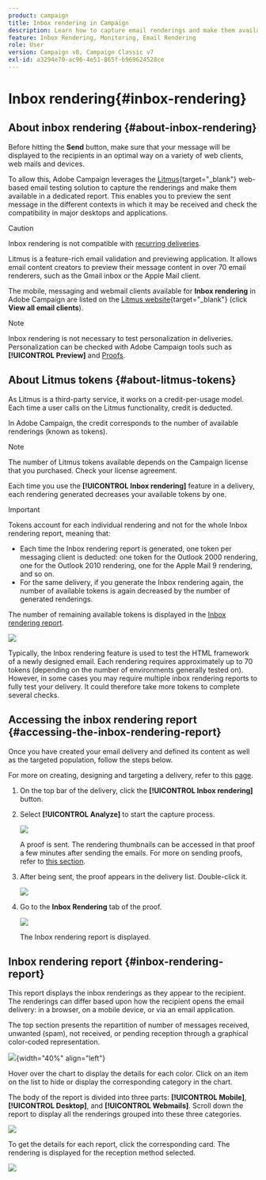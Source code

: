 ```yaml
---
product: campaign
title: Inbox rendering in Campaign
description: Learn how to capture email renderings and make them available in a dedicated report
feature: Inbox Rendering, Monitoring, Email Rendering
role: User
version: Campaign v8, Campaign Classic v7
exl-id: a3294e70-ac96-4e51-865f-b969624528ce
---
```

# Inbox rendering{#inbox-rendering}

## About inbox rendering {#about-inbox-rendering}

Before hitting the **Send** button, make sure that your message will be displayed to the recipients in an optimal way on a variety of web clients, web mails and devices.

To allow this, Adobe Campaign leverages the [Litmus](https://litmus.com/email-testing){target="_blank"} web-based email testing solution to capture the renderings and make them available in a dedicated report. This enables you to preview the sent message in the different contexts in which it may be received and check the compatibility in major desktops and applications.

>[!CAUTION]
>Inbox rendering is not compatible with [recurring deliveries](../../automation/workflow/recurring-delivery.md).

Litmus is a feature-rich email validation and previewing application. It allows email content creators to preview their message content in over 70 email renderers, such as the Gmail inbox or the Apple Mail client.

The mobile, messaging and webmail clients available for **Inbox rendering** in Adobe Campaign are listed on the [Litmus website](https://litmus.com/email-testing){target="_blank"} (click **View all email clients**).

>[!NOTE]
>
>Inbox rendering is not necessary to test personalization in deliveries. Personalization can be checked with Adobe Campaign tools such as **[!UICONTROL Preview]** and [Proofs](preview-and-proof.md#send-proofs).

## About Litmus tokens {#about-litmus-tokens}

As Litmus is a third-party service, it works on a credit-per-usage model. Each time a user calls on the Litmus functionality, credit is deducted.

In Adobe Campaign, the credit corresponds to the number of available renderings (known as tokens).

>[!NOTE]
>
>The number of Litmus tokens available depends on the Campaign license that you purchased. Check your license agreement.

Each time you use the **[!UICONTROL Inbox rendering]** feature in a delivery, each rendering generated decreases your available tokens by one.

>[!IMPORTANT]
>
>Tokens account for each individual rendering and not for the whole Inbox rendering report, meaning that:  
>
>* Each time the Inbox rendering report is generated, one token per messaging client is deducted: one token for the Outlook 2000 rendering, one for the Outlook 2010 rendering, one for the Apple Mail 9 rendering, and so on.
>* For the same delivery, if you generate the Inbox rendering again, the number of available tokens is again decreased by the number of generated renderings.
>

The number of remaining available tokens is displayed in the [Inbox rendering report](#inbox-rendering-report).

![](assets/s_tn_inbox_rendering_tokens.png)

Typically, the Inbox rendering feature is used to test the HTML framework of a newly designed email. Each rendering requires approximately up to 70 tokens (depending on the number of environments generally tested on). However, in some cases you may require multiple inbox rendering reports to fully test your delivery. It could therefore take more tokens to complete several checks.

## Accessing the inbox rendering report {#accessing-the-inbox-rendering-report}

Once you have created your email delivery and defined its content as well as the targeted population, follow the steps below.

For more on creating, designing and targeting a delivery, refer to this [page](defining-the-email-content.md).


1. On the top bar of the delivery, click the **[!UICONTROL Inbox rendering]** button.

1. Select **[!UICONTROL Analyze]** to start the capture process.

   ![](assets/s_tn_inbox_rendering_button.png)

   A proof is sent. The rendering thumbnails can be accessed in that proof a few minutes after sending the emails. For more on sending proofs, refer to [this section](preview-and-proof.md#send-proofs).

1. After being sent, the proof appears in the delivery list. Double-click it.

   ![](assets/s_tn_inbox_rendering_delivery_list.png)

1. Go to the **Inbox Rendering** tab of the proof.

   ![](assets/s_tn_inbox_rendering_tab.png)

   The Inbox rendering report is displayed.

## Inbox rendering report {#inbox-rendering-report}

This report displays the inbox renderings as they appear to the recipient. The renderings can differ based upon how the recipient opens the email delivery: in a browser, on a mobile device, or via an email application.

The top section presents the repartition of number of messages received, unwanted (spam), not received, or pending reception through a graphical color-coded representation.

![](assets/s_tn_inbox_rendering_summary.png){width="40%" align="left"}

Hover over the chart to display the details for each color. Click on an item on the list to hide or display the corresponding category in the chart.

The body of the report is divided into three parts: **[!UICONTROL Mobile]**, **[!UICONTROL Desktop]**, and **[!UICONTROL Webmails]**. Scroll down the report to display all the renderings grouped into these three categories.

![](assets/s_tn_inbox_rendering_report.png)

To get the details for each report, click the corresponding card. The rendering is displayed for the reception method selected.

![](assets/s_tn_inbox_rendering_example.png)

